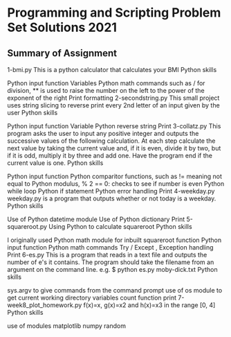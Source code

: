# Programming and Scripting Problem Set Solutions 2021

## Summary of Assignment

1-bmi.py
This is a python calculator that calculates your BMI
Python skills

Python input function
Variables
Python math commands such as / for division, ** is used to raise the number on the left to the power of the exponent of the right
Print formatting
2-secondstring.py
This small project uses string slicing to reverse print every 2nd letter of an input given by the user
Python skills

Python input function
Variable
Python reverse string
Print
3-collatz.py
This program asks the user to input any positive integer and outputs the successive values of the following calculation. At each step calculate the next value by taking the current value and, if it is even, divide it by two, but if it is odd, multiply it by three and add one. Have the program end if the current value is one.
Python skills

Python input function
Python comparitor functions, such as != meaning not equal to
Python modulus, % 2 == 0: checks to see if number is even
Python while loop
Python if statement
Python error handling
Print
4-weekday.py
weekday.py is a program that outputs whether or not today is a weekday.
Python skills

Use of Python datetime module
Use of Python dictionary
Print
5-squareroot.py
Using Python to calculate squareroot
Python skills

I originally used Python math module for inbuilt squareroot function
Python input function
Python math commands
Try / Except , Exception handling
Print
6-es.py
This is a program that reads in a text file and outputs the number of e's it contains. The program should take the filename from an argument on the command line. e.g. $ python es.py moby-dick.txt
Python skills

sys.argv to give commands from the command prompt
use of os module to get current working directory
variables
count function
print
7-week8_plot_homework.py
f(x)=x, g(x)=x2 and h(x)=x3 in the range [0, 4]
Python skills

use of modules
matplotlib
numpy
random
